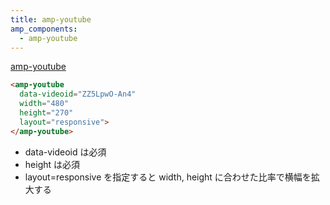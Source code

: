 ```yaml
---
title: amp-youtube
amp_components:
  - amp-youtube
---
```


[amp-youtube](https://www.ampproject.org/docs/reference/extended/amp-youtube.html)

<amp-youtube data-videoid="ZZ5LpwO-An4" width="480" height="270" layout="responsive"></amp-youtube>

```html
<amp-youtube
  data-videoid="ZZ5LpwO-An4"
  width="480"
  height="270"
  layout="responsive">
</amp-youtube>
```

- data-videoid は必須
- height は必須
- layout=responsive を指定すると width, height に合わせた比率で横幅を拡大する
